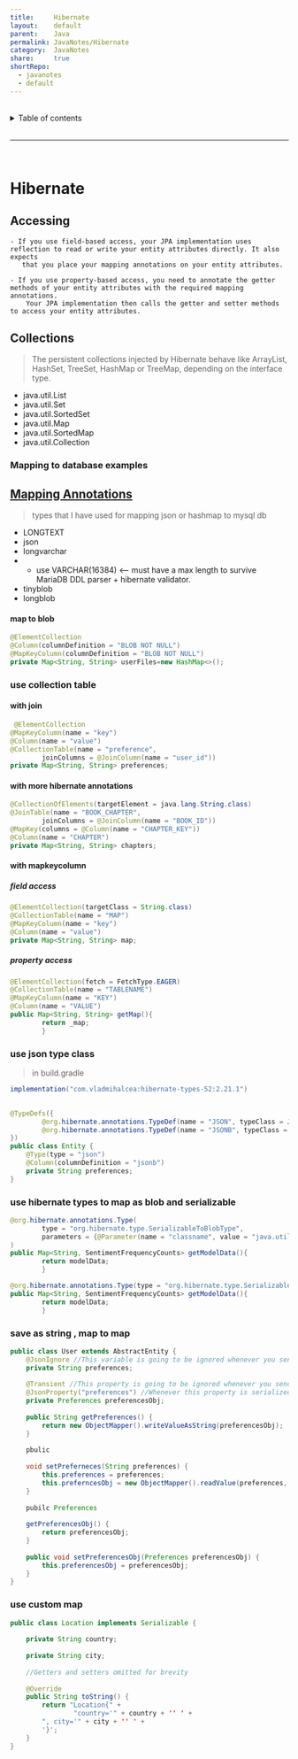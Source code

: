 ```yaml
---
title:     Hibernate          
layout:    default          
parent:    Java          
permalink: JavaNotes/Hibernate          
category:  JavaNotes          
share:     true          
shortRepo:          
  - javanotes          
  - default            
---
```

  
  
<br/>          
  
<details markdown="block">                
<summary>                
Table of contents                
</summary>                
{: .text-delta }                
1. TOC                
{:toc}                
</details>                
  
<br/>                
  
***                
  
<br/>                
  
# Hibernate  
  
## Accessing  
  
```          
- If you use field-based access, your JPA implementation uses reflection to read or write your entity attributes directly. It also expects           
   that you place your mapping annotations on your entity attributes.          
          
- If you use property-based access, you need to annotate the getter methods of your entity attributes with the required mapping annotations.           
    Your JPA implementation then calls the getter and setter methods to access your entity attributes.          
```          
  
## Collections  
  
> The persistent collections injected by Hibernate behave like ArrayList, HashSet, TreeSet, HashMap or TreeMap, depending on the interface type.  
  
- java.util.List  
- java.util.Set  
- java.util.SortedSet  
- java.util.Map  
- java.util.SortedMap  
- java.util.Collection  
  
### Mapping to database examples  
  
## [Mapping Annotations](https://docs.jboss.org/hibernate/orm/current/userguide/html_single/Hibernate_User_Guide.html#annotations)  
  
> types that I have used for mapping json or hashmap to mysql db  
  
- LONGTEXT  
- json  
- longvarchar  
-  
    - use VARCHAR(16384) <-- must have a max length to survive MariaDB DDL parser + hibernate validator.  
- tinyblob  
- longblob  
  
#### map to blob  
  
```java          
@ElementCollection          
@Column(columnDefinition = "BLOB NOT NULL")          
@MapKeyColumn(columnDefinition = "BLOB NOT NULL")          
private Map<String, String> userFiles=new HashMap<>();          
```          
  
### use collection table  
  
#### with join  
  
```java          
 @ElementCollection          
@MapKeyColumn(name = "key")          
@Column(name = "value")          
@CollectionTable(name = "preference",          
        joinColumns = @JoinColumn(name = "user_id"))          
private Map<String, String> preferences;          
```          
  
#### with more hibernate annotations  
  
```java          
@CollectionOfElements(targetElement = java.lang.String.class)          
@JoinTable(name = "BOOK_CHAPTER",          
        joinColumns = @JoinColumn(name = "BOOK_ID"))          
@MapKey(columns = @Column(name = "CHAPTER_KEY"))          
@Column(name = "CHAPTER")          
private Map<String, String> chapters;          
```          
  
#### with mapkeycolumn  
  
##### field access  
  
 ```java          
@ElementCollection(targetClass = String.class)          
@CollectionTable(name = "MAP")          
@MapKeyColumn(name = "key")          
@Column(name = "value")          
private Map<String, String> map;          
```          
  
##### property access  
  
```java          
@ElementCollection(fetch = FetchType.EAGER)          
@CollectionTable(name = "TABLENAME")          
@MapKeyColumn(name = "KEY")          
@Column(name = "VALUE")          
public Map<String, String> getMap(){          
        return _map;          
        }          
```          
  
### use json type class  
  
> in build.gradle  
  
```groovy          
implementation("com.vladmihalcea:hibernate-types-52:2.21.1")          
```          
  
```java          
          
@TypeDefs({          
        @org.hibernate.annotations.TypeDef(name = "JSON", typeClass = JsonBlobType.class),          
        @org.hibernate.annotations.TypeDef(name = "JSONB", typeClass = JsonBinaryType.class)          
})          
public class Entity {          
    @Type(type = "json")          
    @Column(columnDefinition = "jsonb")          
    private String preferences;          
}          
```          
  
### use hibernate types to map as blob and serializable  
  
```java          
@org.hibernate.annotations.Type(          
        type = "org.hibernate.type.SerializableToBlobType",          
        parameters = {@Parameter(name = "classname", value = "java.util.HashMap")}          
)          
public Map<String, SentimentFrequencyCounts> getModelData(){          
        return modelData;          
        }          
```          
  
```java          
@org.hibernate.annotations.Type(type = "org.hibernate.type.SerializableType")          
public Map<String, SentimentFrequencyCounts> getModelData(){          
        return modelData;          
        }          
```          
  
### save as string , map to map  
  
```java          
public class User extends AbstractEntity {          
    @JsonIgnore //This variable is going to be ignored whenever you send data to a client(ie. web browser)          
    private String preferences;          
          
    @Transient //This property is going to be ignored whenever you send data to the database          
    @JsonProperty("preferences") //Whenever this property is serialized to the client, it is going to be named "perferences" instead "preferencesObj"          
    private Preferences preferencesObj;          
          
    public String getPreferences() {          
        return new ObjectMapper().writeValueAsString(preferencesObj);          
    }          
          
    pbulic          
          
    void setPreferneces(String preferences) {          
        this.preferences = preferences;          
        this.preferncesObj = new ObjectMapper().readValue(preferences, Preferences.class);          
    }          
          
    pubilc Preferences          
          
    getPreferencesObj() {          
        return preferencesObj;          
    }          
          
    public void setPreferencesObj(Preferences preferencesObj) {          
        this.preferencesObj = preferencesObj;          
    }          
}          
```          
  
### use custom map  
  
```java          
public class Location implements Serializable {          
          
    private String country;          
          
    private String city;          
          
    //Getters and setters omitted for brevity          
          
    @Override          
    public String toString() {          
        return "Location{" +          
                "country='" + country + '' ' +          
        ", city='" + city + '' ' +          
        '}';          
    }          
}          
```